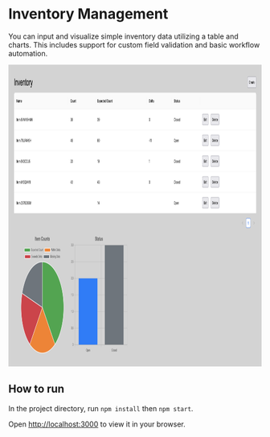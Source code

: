 # Inventory Management

You can input and visualize simple inventory data utilizing a table and charts. This includes support for custom field validation and basic workflow automation.

<img src='./screenshot.png' alt='screenshot' height='600px' />

## How to run

In the project directory, run `npm install` then `npm start`.

Open [http://localhost:3000](http://localhost:3000) to view it in your browser.

